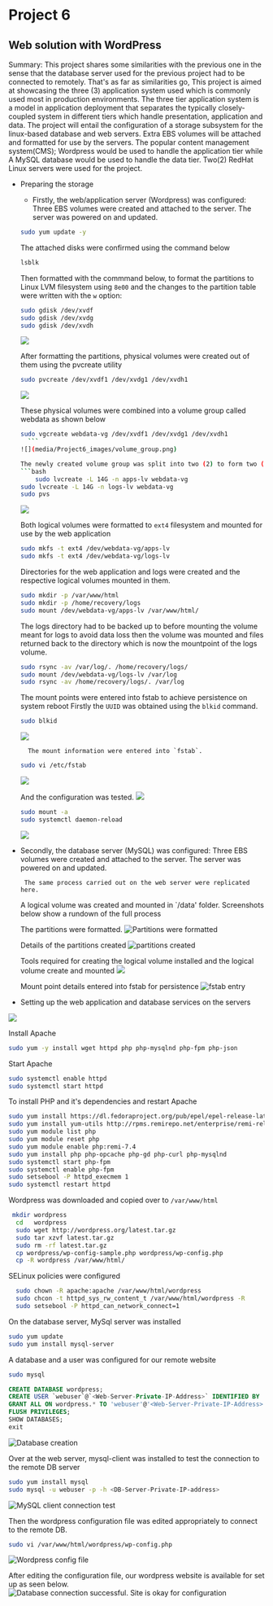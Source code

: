 # Project 6

## Web solution with WordPress
Summary: This project shares some similarities with the previous one in the sense that the database 
server used for the previous project had to be connected to remotely. That's as far as similarities go,
This project is aimed at showcasing the three (3) application system used which is commonly used most in production environments.
The three tier application system is a model in application deployment that separates the typically closely-coupled system in different tiers
which handle presentation, application and data. The project will entail the configuration of a storage subsystem for the linux-based database and web servers. Extra EBS volumes will
be attached and formatted for use by the servers. The popular content management system(CMS); Wordpress would be used to handle the application tier while 
A MySQL database would be used to handle the data tier. Two(2) RedHat Linux servers were used for the project.

* Preparing the storage

    * Firstly, the web/application server (Wordpress) was configured:
    Three EBS volumes were created and attached to the server.
    The server was powered on and updated.

    ```bash
    sudo yum update -y
    ```

    The attached disks were confirmed using the command below 
    ```bash
    lsblk
    ```
    Then formatted with the commmand below, to format the partitions to Linux LVM filesystem using `8e00` and the changes to the partition table were written with the `w` option:
    ```bash
    sudo gdisk /dev/xvdf
    sudo gdisk /dev/xvdg
    sudo gdisk /dev/xvdh
    ```
    ![](media/Project6_images/formatting_disks.png)

    After formatting the partitions, physical volumes were created out of them using the pvcreate utility
    ```bash
    sudo pvcreate /dev/xvdf1 /dev/xvdg1 /dev/xvdh1
    ```
    ![](media/Project6_images/pvs.png)

    These physical volumes were combined into a volume group called webdata as shown below
    ```bash
    sudo vgcreate webdata-vg /dev/xvdf1 /dev/xvdg1 /dev/xvdh1
      ```
    ![](media/Project6_images/volume_group.png)

    The newly created volume group was split into two (2) to form two (2) equal Logical volumes
    ```bash
        sudo lvcreate -L 14G -n apps-lv webdata-vg
    sudo lvcreate -L 14G -n logs-lv webdata-vg
    sudo pvs
    ```
    ![](media/Project6_images/web_logical_volumes.png)

    Both logical volumes were formatted to `ext4` filesystem and mounted for use by the web application
    ```bash
    sudo mkfs -t ext4 /dev/webdata-vg/apps-lv
    sudo mkfs -t ext4 /dev/webdata-vg/logs-lv
    ```

    Directories for the web application and logs were created and the respective logical volumes mounted in them.
    ```bash
    sudo mkdir -p /var/www/html
    sudo mkdir -p /home/recovery/logs
    sudo mount /dev/webdata-vg/apps-lv /var/www/html/
    ```
    The logs directory had to be backed up to before mounting the volume meant for logs to avoid data loss
    then the volume was mounted and files returned back to the directory which is now the mountpoint of the logs volume.
    ```bash
    sudo rsync -av /var/log/. /home/recovery/logs/
    sudo mount /dev/webdata-vg/logs-lv /var/log
    sudo rsync -av /home/recovery/logs/. /var/log
    ```
    The mount points were entered into fstab to achieve persistence on system reboot
    Firstly the `UUID` was obtained using the `blkid` command. 
    ```bash
    sudo blkid
    ```
    ![](media/Project6_images/blkid.png)

        The mount information were entered into `fstab`.
    ```bash
    sudo vi /etc/fstab
    ```
    ![](media/Project6_images/fstab.png)

     And the configuration was tested.
    ![](media/Project6_images/config_test.png)
    ```bash
    sudo mount -a
    sudo systemctl daemon-reload
    ```
    ![](media/Project6_images/confirmation.png)









* Secondly, the database server (MySQL) was configured:
    Three EBS volumes were created and attached to the server.
    The server was powered on and updated.

       The same process carried out on the web server were replicated here.
    A logical volume was created and mounted in `/data' folder. Screenshots  below show a rundown of the full process


    The partitions were formatted.
    ![Partitions were formatted](media/Project6_images/database_partitions.png)

    Details of the partitions created
    ![partitions created](media/Project6_images/partition_details.png)

    Tools required for creating the logical volume installed and the logical volume create and mounted
    ![](media/Project6_images/database_storage.png)

    Mount point details entered into fstab for persistence
    ![fstab entry](media/Project6_images/data_fstab.png)







* Setting up the web application and database services on the servers

![](media/Project6_images/web_server_install.png)

Install Apache
```bash
sudo yum -y install wget httpd php php-mysqlnd php-fpm php-json

```

Start Apache
```bash
sudo systemctl enable httpd
sudo systemctl start httpd
```

To install PHP and it's dependencies and restart Apache
```bash
sudo yum install https://dl.fedoraproject.org/pub/epel/epel-release-latest-8.noarch.rpm
sudo yum install yum-utils http://rpms.remirepo.net/enterprise/remi-release-8.rpm
sudo yum module list php
sudo yum module reset php
sudo yum module enable php:remi-7.4
sudo yum install php php-opcache php-gd php-curl php-mysqlnd
sudo systemctl start php-fpm
sudo systemctl enable php-fpm
sudo setsebool -P httpd_execmem 1
sudo systemctl restart httpd
```

Wordpress was downloaded and copied over to `/var/www/html`
```bash
 mkdir wordpress
  cd   wordpress
  sudo wget http://wordpress.org/latest.tar.gz
  sudo tar xzvf latest.tar.gz
  sudo rm -rf latest.tar.gz
  cp wordpress/wp-config-sample.php wordpress/wp-config.php
  cp -R wordpress /var/www/html/
```

SELinux policies were configured
```bash
  sudo chown -R apache:apache /var/www/html/wordpress
  sudo chcon -t httpd_sys_rw_content_t /var/www/html/wordpress -R
  sudo setsebool -P httpd_can_network_connect=1
```


On the database server, MySql server was installed


```bash
sudo yum update
sudo yum install mysql-server
```



A database and a user was configured for our remote website 

```bash
sudo mysql
```
```sql
CREATE DATABASE wordpress;
CREATE USER `webuser`@`<Web-Server-Private-IP-Address>` IDENTIFIED BY 'password';
GRANT ALL ON wordpress.* TO 'webuser'@'<Web-Server-Private-IP-Address>';
FLUSH PRIVILEGES;
SHOW DATABASES;
exit
```
![Database creation](media/Project6_images/db_create.png)


Over at the web server, mysql-client was installed to test the connection to the remote DB server
```bash
sudo yum install mysql
sudo mysql -u webuser -p -h <DB-Server-Private-IP-address>
```
![MySQL client connection test](media/Project6_images/conn_test.png)


Then the wordpress configuration file was edited appropriately to connect to the remote DB.
```bash
sudo vi /var/www/html/wordpress/wp-config.php
```
![Wordpress config file](media/Project6_images/wp-config.png)


After editing the configuration file, our wordpress website is available for set up as seen below.
![Database connection successful. Site is okay for configuration](media/Project6_images/wordpress_connect.png)
